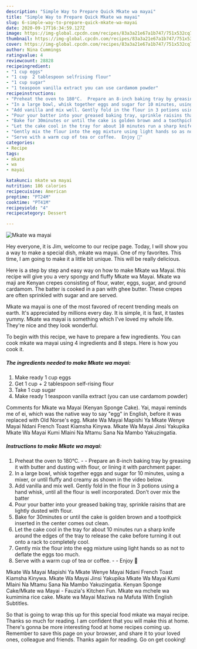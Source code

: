 ```yaml
---
description: "Simple Way to Prepare Quick Mkate wa mayai"
title: "Simple Way to Prepare Quick Mkate wa mayai"
slug: 6-simple-way-to-prepare-quick-mkate-wa-mayai
date: 2020-09-17T16:34:59.127Z
image: https://img-global.cpcdn.com/recipes/83a3a21e67a1b747/751x532cq70/mkate-wa-mayai-recipe-main-photo.jpg
thumbnail: https://img-global.cpcdn.com/recipes/83a3a21e67a1b747/751x532cq70/mkate-wa-mayai-recipe-main-photo.jpg
cover: https://img-global.cpcdn.com/recipes/83a3a21e67a1b747/751x532cq70/mkate-wa-mayai-recipe-main-photo.jpg
author: Nina Cummings
ratingvalue: 4
reviewcount: 28828
recipeingredient:
- "1 cup eggs"
- "1 cup  2 tablespoon selfrising flour"
- "1 cup sugar"
- "1 teaspoon vanilla extract you can use cardamom powder"
recipeinstructions:
- "Preheat the oven to 180°C.  Prepare an 8-inch baking tray by greasing it with butter and dusting with flour, or lining it with parchment paper."
- "In a large bowl, whisk together eggs and sugar for 10 minutes, using a mixer, or until fluffy and creamy as shown in the video below."
- "Add vanilla and mix well. Gently fold in the flour in 3 potions using a hand whisk, until all the flour is well incorporated. Don’t over mix the batter"
- "Pour your batter into your greased baking tray, sprinkle raisins that are lightly dusted with flour."
- "Bake for 30minutes or until the cake is golden brown and a toothpick inserted in the center comes out clean."
- "Let the cake cool in the tray for about 10 minutes run a sharp knife around the edges of the tray to release the cake before turning it out onto a rack to completely cool."
- "Gently mix the flour into the egg mixture using light hands so as not to deflate the eggs too much."
- "Serve with a warm cup of tea or coffee.  Enjoy 🌹"
categories:
- Recipe
tags:
- mkate
- wa
- mayai

katakunci: mkate wa mayai 
nutrition: 186 calories
recipecuisine: American
preptime: "PT24M"
cooktime: "PT41M"
recipeyield: "4"
recipecategory: Dessert

---
```



![Mkate wa mayai](https://img-global.cpcdn.com/recipes/83a3a21e67a1b747/751x532cq70/mkate-wa-mayai-recipe-main-photo.jpg)

Hey everyone, it is Jim, welcome to our recipe page. Today, I will show you a way to make a special dish, mkate wa mayai. One of my favorites. This time, I am going to make it a little bit unique. This will be really delicious.

Here is a step by step and easy way on how to make Mkate wa Mayai. this recipe will give you a very spongy and fluffy Mkate wa Mayai. Mkate wa maji are Kenyan crepes consisting of flour, water, eggs, sugar, and ground cardamom. The batter is cooked in a pan with ghee butter. These crepes are often sprinkled with sugar and are served.

Mkate wa mayai is one of the most favored of recent trending meals on earth. It's appreciated by millions every day. It is simple, it is fast, it tastes yummy. Mkate wa mayai is something which I've loved my whole life. They're nice and they look wonderful.


To begin with this recipe, we have to prepare a few ingredients. You can cook mkate wa mayai using 4 ingredients and 8 steps. Here is how you cook it.

<!--inarticleads1-->

##### The ingredients needed to make Mkate wa mayai:

1. Make ready 1 cup eggs
1. Get 1 cup + 2 tablespoon self-rising flour
1. Take 1 cup sugar
1. Make ready 1 teaspoon vanilla extract (you can use cardamom powder)


Comments for Mkate wa Mayai (Kenyan Sponge Cake). Yai, mayai reminds me of ei, which was the native way to say &#34;egg&#34; in English, before it was replaced with Old Norse&#39;s egg. Mkate Wa Mayai Mapishi Ya Mkate Wenye Mayai Ndani French Toast Kiamsha Kinywa. Mkate Wa Mayai Jinsi Yakupika Mkate Wa Mayai Kumi Mlaini Na Mtamu Sana Na Mambo Yakuzingatia. 

<!--inarticleads2-->

##### Instructions to make Mkate wa mayai:

1. Preheat the oven to 180°C. -  - Prepare an 8-inch baking tray by greasing it with butter and dusting with flour, or lining it with parchment paper.
1. In a large bowl, whisk together eggs and sugar for 10 minutes, using a mixer, or until fluffy and creamy as shown in the video below.
1. Add vanilla and mix well. Gently fold in the flour in 3 potions using a hand whisk, until all the flour is well incorporated. Don’t over mix the batter
1. Pour your batter into your greased baking tray, sprinkle raisins that are lightly dusted with flour.
1. Bake for 30minutes or until the cake is golden brown and a toothpick inserted in the center comes out clean.
1. Let the cake cool in the tray for about 10 minutes run a sharp knife around the edges of the tray to release the cake before turning it out onto a rack to completely cool.
1. Gently mix the flour into the egg mixture using light hands so as not to deflate the eggs too much.
1. Serve with a warm cup of tea or coffee. -  - Enjoy 🌹


Mkate Wa Mayai Mapishi Ya Mkate Wenye Mayai Ndani French Toast Kiamsha Kinywa. Mkate Wa Mayai Jinsi Yakupika Mkate Wa Mayai Kumi Mlaini Na Mtamu Sana Na Mambo Yakuzingatia. Kenyan Sponge Cake/Mkate wa Mayai - Fauzia&#39;s Kitchen Fun. Mkate wa mchele wa kumimina rice cake. Mkate wa Mayai Maziwa na Mafuta With English Subtitles. 

So that is going to wrap this up for this special food mkate wa mayai recipe. Thanks so much for reading. I am confident that you will make this at home. There's gonna be more interesting food at home recipes coming up. Remember to save this page on your browser, and share it to your loved ones, colleague and friends. Thanks again for reading. Go on get cooking!
